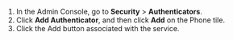 1. In the Admin Console, go to **Security** > **Authenticators**.
2. Click **Add Authenticator**, and then click **Add** on the Phone tile.
3. Click the Add button associated with the service.
